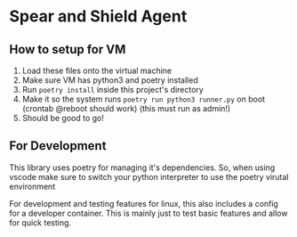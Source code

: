 # Spear and Shield Agent

## How to setup for VM
1. Load these files onto the virtual machine
2. Make sure VM has python3 and poetry installed
3. Run `poetry install` inside this project's directory
4. Make it so the system runs `poetry run python3 runner.py` on boot (crontab @reboot should work) (this must run as admin!)
5. Should be good to go!

## For Development
This library uses poetry for managing it's dependencies. So, when using vscode make sure to switch your python interpreter to use the poetry virutal environment

For development and testing features for linux, this also includes a config for a developer container. This is mainly just to test basic features and allow for quick testing.